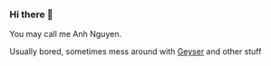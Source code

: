 ### Hi there 👋

<!--
**AnhNguyenlost13/AnhNguyenlost13** is a ✨ _special_ ✨ repository because its `README.md` (this file) appears on your GitHub profile.

Here are some ideas to get you started:

- 🔭 I’m currently working on ...
- 🌱 I’m currently learning ...
- 👯 I’m looking to collaborate on ...
- 🤔 I’m looking for help with ...
- 💬 Ask me about ...
- 📫 How to reach me: ...
- 😄 Pronouns: ...
- ⚡ Fun fact: ...
-->

You may call me Anh Nguyen.

Usually bored, sometimes mess around with [Geyser](https://github.com/GeyserMC/Geyser) and other stuff
